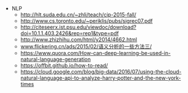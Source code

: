 - NLP
	- http://hlt.suda.edu.cn/~zhli/teach/cip-2015-fall/
	- http://www.cs.toronto.edu/~periklis/pubs/sigrec07.pdf
	- http://citeseerx.ist.psu.edu/viewdoc/download?doi=10.1.1.403.2426&rep=rep1&type=pdf
	- http://www.zhizhihu.com/html/y2014/4662.html
	- www.flickering.cn/ads/2015/02/语义分析的一些方法三/
	- https://www.quora.com/How-can-deep-learning-be-used-in-natural-language-generation
	- https://offbit.github.io/how-to-read/
	- https://cloud.google.com/blog/big-data/2016/07/using-the-cloud-natural-language-api-to-analyze-harry-potter-and-the-new-york-times

